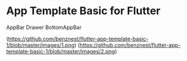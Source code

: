 # App Template Basic for Flutter

AppBar
Drawer
BottomAppBar

(https://github.com/benznest/flutter-app-template-basic-1/blob/master/images/1.png)
(https://github.com/benznest/flutter-app-template-basic-1/blob/master/images/2.png)

